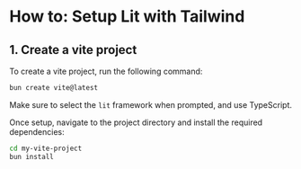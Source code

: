 # How to: Setup Lit with Tailwind

## 1. Create a vite project

To create a vite project, run the following command:

```bash
bun create vite@latest
```

Make sure to select the `lit` framework when prompted, and use TypeScript.

Once setup, navigate to the project directory and install the required
dependencies:

```bash
cd my-vite-project
bun install
```
